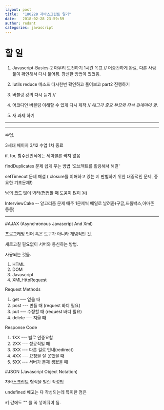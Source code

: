 ```yaml
---
layout: post
title:  "180228 자바스크립트 일기"
date:   2018-02-28 23:59:59
author: redant
categories: javascript
---
```


# 할 일 


1. Javascript-Basics-2 마무리 도전하기 1시간 목표 // 어중간하게 완료. 다른 사람 풀이 확인해서 다시 풀어봄. 참신한 방법이 있었음.


2. !utils reduce 메소드 다시한번 확인하고 풀어보고 part2 진행하기



4. 버블링 강의 다시 듣기 //


5. 어코디언 버블링 이해할 수 있게 다시 제작 // *태그가 중요 부모와 자식 관계여야 함.*


6. 새 과제 하기

---
---

수업.

3세대 페이지
3/12 수업 1차 종료

if, for, 함수선언식에는 세미콜론 찍지 않음

findDuplicates 문제 쉽게 푸는 방법
'오브젝트를 활용해서 해결'

setTimeout 문제 해설 ( closure를 이해하고 있는 지 판별하기 위한 대중적인 문제, 중요한 기초문제!)

남의 코드 많이 봐라(협업할 때 도움이 많이 됨)

InterviewCake -- 알고리즘 문제 매주 1문제씩 메일로 날려줌(구글,드롭박스,아마존 등등)


---

#AJAX (Asynchronous Javascript And Xml)

프로그래밍 언어 혹은 도구가 아니라 개념적인 것. 

새로고칠 필요없이 서버와 통신하는 방법.

사용되는 것들. 

1. HTML
2. DOM
3. Javascript
4. XMLHttpRequest

Request Methods
1. get --- 얻을 때
2. post --- 만들 때 (request 바디 필요)
3. put --- 수정할 때 (request 바디 필요)
4. delete --- 지울 때

Response Code
1. 1XX --- 별로 안중요함
2. 2XX --- 성공적일 때
3. 3XX --- 다른 길로 안내(redirect)
4. 4XX --- 요청을 잘 못했을 때
5. 5XX --- 서버가 문제 생겼을 때

#JSON (Javascript Object Notation)

자바스크립트 형식을 빌린 작성법

undefined 빼고는 다 작성되는데 특이한 점은

키 값에도 "" 를 꼭 넣어줘야 됨.
















```javascript
  

```